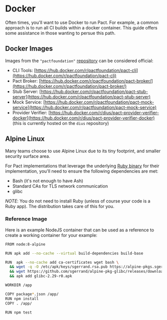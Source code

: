 # Docker

Often times, you'll want to use Docker to run Pact. For example, a common approach is to run all CI builds within a docker container. This guide offers some assistance in those wanting to persue this path.

## Docker Images

Images from the `"pactfoundation"` [repository](https://hub.docker.com/u/pactfoundation) can be considered official:

* CLI Tools: [https://hub.docker.com/r/pactfoundation/pact-cli](https://hub.docker.com/r/pactfoundation/pact-cli)
* Pact Broker: [https://hub.docker.com/r/pactfoundation/pact-broker/](https://hub.docker.com/r/pactfoundation/pact-broker/)
* Stub Server: [https://hub.docker.com/r/pactfoundation/pact-stub-server](https://hub.docker.com/r/pactfoundation/pact-stub-server)
* Mock Service: [https://hub.docker.com/r/pactfoundation/pact-mock-service](https://hub.docker.com/r/pactfoundation/pact-mock-service)
* Provider Verifier: [https://hub.docker.com/r/dius/pact-provider-verifier-docker](https://hub.docker.com/r/dius/pact-provider-verifier-docker) \(this is currently hosted on the `dius` repository\)

## Alpine Linux

Many teams choose to use Alpine Linux due to its tiny footprint, and smaller security surface area.

For Pact implementations that leverage the underlying [Ruby binary](https://github.com/pact-foundation/pact.io/tree/4534866180df92046ce0e8fcac019ea3b0cd8e2a/docker/feature_support.md) for their implementation, you'll need to ensure the following dependencies are met:

* Bash \(it's not enough to have Ash\)
* Standard CAs for TLS network communication
* glibc

_NOTE_: You do not need to install Ruby \(unless of course your code is a Ruby app\). The distribution takes care of this for you.

### Reference Image

Here is an example NodeJS container that can be used as a reference to create a working container for your example:

```bash
FROM node:8-alpine

RUN apk add --no-cache --virtual build-dependencies build-base

RUN  apk --no-cache add ca-certificates wget bash \
  && wget -q -O /etc/apk/keys/sgerrand.rsa.pub https://alpine-pkgs.sgerrand.com/sgerrand.rsa.pub \
  && wget https://github.com/sgerrand/alpine-pkg-glibc/releases/download/2.29-r0/glibc-2.29-r0.apk \
  && apk add glibc-2.29-r0.apk

WORKDIR /app

COPY package*.json /app/
RUN npm install
COPY . /app/

RUN npm test
```

